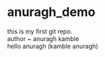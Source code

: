 # anuragh_demo

this is my first git repo.
<br>
author ~ anuragh kamble
<br>
hello anuragh (kamble anuragh)
